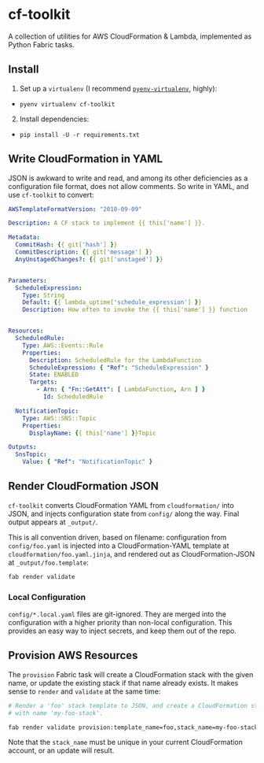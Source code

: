 # cf-toolkit

A collection of utilities for AWS CloudFormation & Lambda, implemented as Python Fabric tasks.

## Install

1. Set up a `virtualenv` (I recommend [`pyenv-virtualenv`](https://github.com/yyuu/pyenv-virtualenv), highly):
  * `pyenv virtualenv cf-toolkit`
2. Install dependencies:
  * `pip install -U -r requirements.txt`


## Write CloudFormation in YAML
JSON is awkward to write and read, and among its other deficiencies as a configuration file format, does not allow comments. So write in YAML, and use `cf-toolkit` to convert:

```yaml
AWSTemplateFormatVersion: "2010-09-09"

Description: A CF stack to implement {{ this['name'] }}.

Metadata:
  CommitHash: {{ git['hash'] }}
  CommitDescription: {{ git['message'] }}
  AnyUnstagedChanges?: {{ git['unstaged'] }}


Parameters:
  ScheduleExpression:
    Type: String
    Default: {{ lambda_uptime['schedule_expression'] }}
    Description: How often to invoke the {{ this['name'] }} function


Resources:
  ScheduledRule:
    Type: AWS::Events::Rule
    Properties:
      Description: ScheduledRule for the LambdaFunction
      ScheduleExpression: { "Ref": "ScheduleExpression" }
      State: ENABLED
      Targets:
        - Arn: { "Fn::GetAtt": [ LambdaFunction, Arn ] }
          Id: ScheduledRule

  NotificationTopic:
    Type: AWS::SNS::Topic
    Properties:
      DisplayName: {{ this['name'] }}Topic

Outputs:
  SnsTopic:
    Value: { "Ref": "NotificationTopic" }
```



## Render CloudFormation JSON

`cf-toolkit` converts CloudFormation YAML from `cloudformation/` into JSON, and injects configuration state from `config/` along the way. Final output appears at `_output/`.

This is all convention driven, based on filename: configuration from `config/foo.yaml` is injected into a CloudFormation-YAML template at `cloudformation/foo.yaml.jinja`, and rendered out as CloudFormation-JSON at `_output/foo.template`:

```bash
fab render validate
```


### Local Configuration

`config/*.local.yaml` files are git-ignored. They are merged into the configuration with a higher priority than non-local configuration. This provides an easy way to inject secrets, and keep them out of the repo.

## Provision AWS Resources

The `provision` Fabric task will create a CloudFormation stack with the given name, or update the existing stack if that name already exists. It makes sense to `render` and `validate` at the same time:

```bash
# Render a 'foo' stack template to JSON, and create a CloudFormation stack of that type
# with name 'my-foo-stack'.

fab render validate provision:template_name=foo,stack_name=my-foo-stack
```

Note that the `stack_name` must be unique in your current CloudFormation account, or an update will result.
